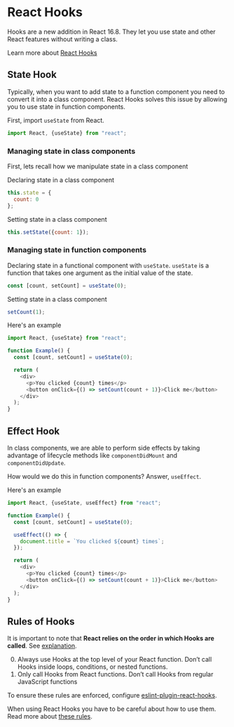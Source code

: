 # React Hooks

Hooks are a new addition in React 16.8. They let you use state and other React features without writing a class.

Learn more about [React Hooks](https://reactjs.org/docs/hooks-intro.html)

## State Hook

Typically, when you want to add state to a function component you need to convert it into a class component. React Hooks solves this issue by allowing you to use state in function components.

First, import `useState` from React.

```js
import React, {useState} from "react";
```

### Managing state in class components

First, lets recall how we manipulate state in a class component

Declaring state in a class component

```js
this.state = {
  count: 0
};
```

Setting state in a class component

```js
this.setState({count: 1});
```

### Managing state in function components

Declaring state in a functional component with `useState`. `useState` is a function that takes one argument as the initial value of the state.

```js
const [count, setCount] = useState(0);
```

Setting state in a class component

```js
setCount(1);
```

Here's an example

```js
import React, {useState} from "react";

function Example() {
  const [count, setCount] = useState(0);

  return (
    <div>
      <p>You clicked {count} times</p>
      <button onClick={() => setCount(count + 1)}>Click me</button>
    </div>
  );
}
```

## Effect Hook

In class components, we are able to perform side effects by taking advantage of lifecycle methods like `componentDidMount` and `componentDidUpdate`.

How would we do this in function components? Answer, `useEffect`.

Here's an example

```js
import React, {useState, useEffect} from "react";

function Example() {
  const [count, setCount] = useState(0);

  useEffect(() => {
    document.title = `You clicked ${count} times`;
  });

  return (
    <div>
      <p>You clicked {count} times</p>
      <button onClick={() => setCount(count + 1)}>Click me</button>
    </div>
  );
}
```

## Rules of Hooks

It is important to note that **React relies on the order in which Hooks are called**. See [explanation](https://reactjs.org/docs/hooks-rules.html#explanation).

0. Always use Hooks at the top level of your React function. Don’t call Hooks inside loops, conditions, or nested functions.
0. Only call Hooks from React functions. Don’t call Hooks from regular JavaScript functions

To ensure these rules are enforced, configure [eslint-plugin-react-hooks](https://www.npmjs.com/package/eslint-plugin-react-hooks).

When using React Hooks you have to be careful about how to use them. Read more about [these rules](https://reactjs.org/docs/hooks-rules.html).
